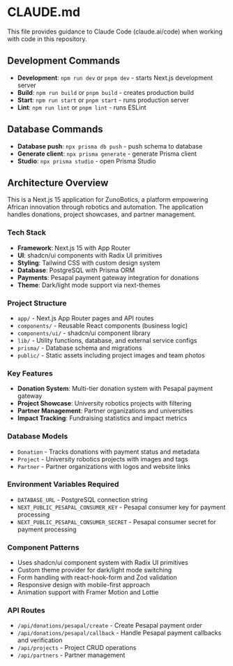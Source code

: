 # CLAUDE.md

This file provides guidance to Claude Code (claude.ai/code) when working with code in this repository.

## Development Commands

- **Development**: `npm run dev` or `pnpm dev` - starts Next.js development server
- **Build**: `npm run build` or `pnpm build` - creates production build
- **Start**: `npm run start` or `pnpm start` - runs production server
- **Lint**: `npm run lint` or `pnpm lint` - runs ESLint

## Database Commands

- **Database push**: `npx prisma db push` - push schema to database
- **Generate client**: `npx prisma generate` - generate Prisma client
- **Studio**: `npx prisma studio` - open Prisma Studio

## Architecture Overview

This is a Next.js 15 application for ZunoBotics, a platform empowering African innovation through robotics and automation. The application handles donations, project showcases, and partner management.

### Tech Stack
- **Framework**: Next.js 15 with App Router
- **UI**: shadcn/ui components with Radix UI primitives
- **Styling**: Tailwind CSS with custom design system
- **Database**: PostgreSQL with Prisma ORM
- **Payments**: Pesapal payment gateway integration for donations
- **Theme**: Dark/light mode support via next-themes

### Project Structure
- `app/` - Next.js App Router pages and API routes
- `components/` - Reusable React components (business logic)
- `components/ui/` - shadcn/ui component library
- `lib/` - Utility functions, database, and external service configs
- `prisma/` - Database schema and migrations
- `public/` - Static assets including project images and team photos

### Key Features
- **Donation System**: Multi-tier donation system with Pesapal payment gateway
- **Project Showcase**: University robotics projects with filtering
- **Partner Management**: Partner organizations and universities
- **Impact Tracking**: Fundraising statistics and impact metrics

### Database Models
- `Donation` - Tracks donations with payment status and metadata
- `Project` - University robotics projects with images and tags
- `Partner` - Partner organizations with logos and website links

### Environment Variables Required
- `DATABASE_URL` - PostgreSQL connection string
- `NEXT_PUBLIC_PESAPAL_CONSUMER_KEY` - Pesapal consumer key for payment processing
- `NEXT_PUBLIC_PESAPAL_CONSUMER_SECRET` - Pesapal consumer secret for payment processing

### Component Patterns
- Uses shadcn/ui component system with Radix UI primitives
- Custom theme provider for dark/light mode switching
- Form handling with react-hook-form and Zod validation
- Responsive design with mobile-first approach
- Animation support with Framer Motion and Lottie

### API Routes
- `/api/donations/pesapal/create` - Create Pesapal payment order
- `/api/donations/pesapal/callback` - Handle Pesapal payment callbacks and verification
- `/api/projects` - Project CRUD operations
- `/api/partners` - Partner management
